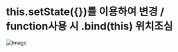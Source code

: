 # this.setState({})를 이용하여 변경 / function사용 시 .bind(this) 위치조심


![image](https://user-images.githubusercontent.com/85022962/129987420-ffc26dee-b136-4e42-9fc9-d3c22523eabe.png)
